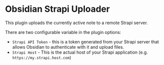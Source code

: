 # Obsidian Strapi Uploader

This plugin uploads the currently active note to a remote Strapi server.

There are two configurable variable in the plugin options:
- `Strapi API Token` - this is a token generated from your Strapi server that allows Obsidian to authenticate with it and upload files.
- `Strapi Host` - This is the actual host of your Strapi application (e.g. `https://my.strapi.host.com`)
